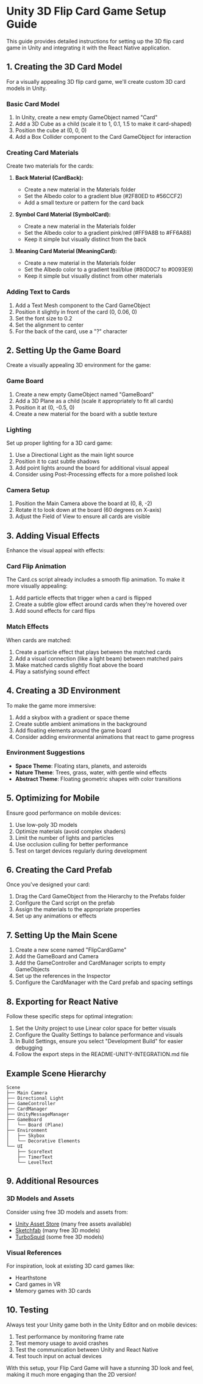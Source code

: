 # Unity 3D Flip Card Game Setup Guide

This guide provides detailed instructions for setting up the 3D flip card game in Unity and integrating it with the React Native application.

## 1. Creating the 3D Card Model

For a visually appealing 3D flip card game, we'll create custom 3D card models in Unity.

### Basic Card Model

1. In Unity, create a new empty GameObject named "Card"
2. Add a 3D Cube as a child (scale it to 1, 0.1, 1.5 to make it card-shaped)
3. Position the cube at (0, 0, 0)
4. Add a Box Collider component to the Card GameObject for interaction

### Creating Card Materials

Create two materials for the cards:

1. **Back Material (CardBack):**
   - Create a new material in the Materials folder
   - Set the Albedo color to a gradient blue (#2F80ED to #56CCF2)
   - Add a small texture or pattern for the card back

2. **Symbol Card Material (SymbolCard):**
   - Create a new material in the Materials folder
   - Set the Albedo color to a gradient pink/red (#FF9A8B to #FF6A88)
   - Keep it simple but visually distinct from the back

3. **Meaning Card Material (MeaningCard):**
   - Create a new material in the Materials folder
   - Set the Albedo color to a gradient teal/blue (#80D0C7 to #0093E9)
   - Keep it simple but visually distinct from other materials

### Adding Text to Cards

1. Add a Text Mesh component to the Card GameObject
2. Position it slightly in front of the card (0, 0.06, 0)
3. Set the font size to 0.2
4. Set the alignment to center
5. For the back of the card, use a "?" character

## 2. Setting Up the Game Board

Create a visually appealing 3D environment for the game:

### Game Board

1. Create a new empty GameObject named "GameBoard"
2. Add a 3D Plane as a child (scale it appropriately to fit all cards)
3. Position it at (0, -0.5, 0)
4. Create a new material for the board with a subtle texture

### Lighting

Set up proper lighting for a 3D card game:

1. Use a Directional Light as the main light source
2. Position it to cast subtle shadows
3. Add point lights around the board for additional visual appeal
4. Consider using Post-Processing effects for a more polished look

### Camera Setup

1. Position the Main Camera above the board at (0, 8, -2)
2. Rotate it to look down at the board (60 degrees on X-axis)
3. Adjust the Field of View to ensure all cards are visible

## 3. Adding Visual Effects

Enhance the visual appeal with effects:

### Card Flip Animation

The Card.cs script already includes a smooth flip animation. To make it more visually appealing:

1. Add particle effects that trigger when a card is flipped
2. Create a subtle glow effect around cards when they're hovered over
3. Add sound effects for card flips

### Match Effects

When cards are matched:

1. Create a particle effect that plays between the matched cards
2. Add a visual connection (like a light beam) between matched pairs
3. Make matched cards slightly float above the board
4. Play a satisfying sound effect

## 4. Creating a 3D Environment

To make the game more immersive:

1. Add a skybox with a gradient or space theme
2. Create subtle ambient animations in the background
3. Add floating elements around the game board
4. Consider adding environmental animations that react to game progress

### Environment Suggestions

- **Space Theme**: Floating stars, planets, and asteroids
- **Nature Theme**: Trees, grass, water, with gentle wind effects
- **Abstract Theme**: Floating geometric shapes with color transitions

## 5. Optimizing for Mobile

Ensure good performance on mobile devices:

1. Use low-poly 3D models
2. Optimize materials (avoid complex shaders)
3. Limit the number of lights and particles
4. Use occlusion culling for better performance
5. Test on target devices regularly during development

## 6. Creating the Card Prefab

Once you've designed your card:

1. Drag the Card GameObject from the Hierarchy to the Prefabs folder
2. Configure the Card script on the prefab
3. Assign the materials to the appropriate properties
4. Set up any animations or effects

## 7. Setting Up the Main Scene

1. Create a new scene named "FlipCardGame"
2. Add the GameBoard and Camera
3. Add the GameController and CardManager scripts to empty GameObjects
4. Set up the references in the Inspector
5. Configure the CardManager with the Card prefab and spacing settings

## 8. Exporting for React Native

Follow these specific steps for optimal integration:

1. Set the Unity project to use Linear color space for better visuals
2. Configure the Quality Settings to balance performance and visuals
3. In Build Settings, ensure you select "Development Build" for easier debugging
4. Follow the export steps in the README-UNITY-INTEGRATION.md file

## Example Scene Hierarchy

```
Scene
├── Main Camera
├── Directional Light
├── GameController
├── CardManager
├── UnityMessageManager
├── GameBoard
│   └── Board (Plane)
├── Environment
│   ├── Skybox
│   └── Decorative Elements
└── UI
    ├── ScoreText
    ├── TimerText
    └── LevelText
```

## 9. Additional Resources

### 3D Models and Assets

Consider using free 3D models and assets from:
- [Unity Asset Store](https://assetstore.unity.com/) (many free assets available)
- [Sketchfab](https://sketchfab.com/) (many free 3D models)
- [TurboSquid](https://www.turbosquid.com/) (some free 3D models)

### Visual References

For inspiration, look at existing 3D card games like:
- Hearthstone
- Card games in VR
- Memory games with 3D cards

## 10. Testing

Always test your Unity game both in the Unity Editor and on mobile devices:

1. Test performance by monitoring frame rate
2. Test memory usage to avoid crashes
3. Test the communication between Unity and React Native
4. Test touch input on actual devices

With this setup, your Flip Card Game will have a stunning 3D look and feel, making it much more engaging than the 2D version! 